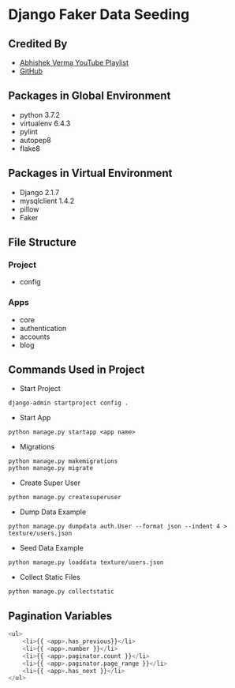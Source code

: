 # Django Faker Data Seeding

## Credited By

- [Abhishek Verma YouTube Playlist](https://www.youtube.com/watch?v=6hrcX7X9u9o&list=PLKILtxhEt4-RT-GkrDkJDLuRPQfSK-6Yi&index=1)
- [GitHub](https://github.com/abhishekvrm444/Avs-Blog)

## Packages in Global Environment

- python 3.7.2
- virtualenv 6.4.3
- pylint
- autopep8
- flake8

## Packages in Virtual Environment

- Django 2.1.7
- mysqlclient 1.4.2
- pillow
- Faker

## File Structure

### Project

- config

### Apps

- core
- authentication
- accounts
- blog

## Commands Used in Project

- Start Project

```shell
django-admin startproject config .
```

- Start App

```shell
python manage.py startapp <app name>
```

- Migrations

```shell
python manage.py makemigrations
python manage.py migrate
```

- Create Super User

```shell
python manage.py createsuperuser
```

- Dump Data Example

```shell
python manage.py dumpdata auth.User --format json --indent 4 > texture/users.json
```

- Seed Data Example

```shell
python manage.py loaddata texture/users.json
```

- Collect Static Files

```shell
python manage.py collectstatic
```

## Pagination Variables

```python
<ul>
    <li>{{ <app>.has_previous}}</li>
    <li>{{ <app>.number }}</li>
    <li>{{ <app>.paginator.count }}</li>
    <li>{{ <app>.paginator.page_range }}</li>
    <li>{{ <app>.has_next }}</li>
</ul>
```
